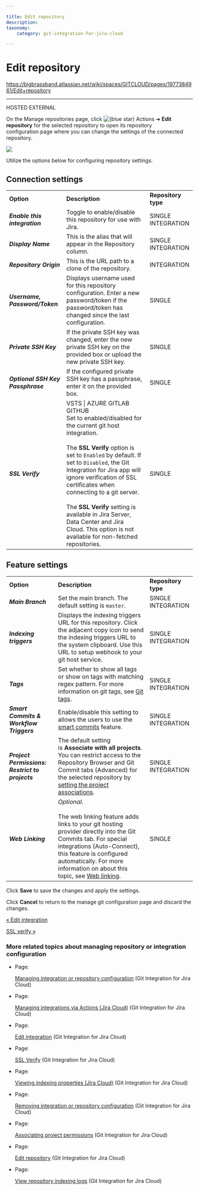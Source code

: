 ```yaml
---

title: Edit repository
description:
taxonomy:
    category: git-integration-for-jira-cloud

---
```


# Edit repository

<https://bigbrassband.atlassian.net/wiki/spaces/GITCLOUD/pages/1977384961/Edit+repository>

* * *

HOSTED EXTERNAL

On the Manage repositories page, click ![(blue star)](/wiki/s/-1639011364/6452/8b4898d3c114827e64ec143b4fa79bb76a6cfa5b/_/images/icons/emoticons/star_blue.png) Actions ➜ **Edit repository** for the selected repository to open its repository configuration page where you can change the settings of the connected repository.

![](https://bigbrassband.atlassian.net/wiki/download/attachments/1977384961/gitcloud-edit-repo-cfg-single-repo.png?version=1&modificationDate=1648989722770&cacheVersion=1&api=v2)

Utilize the options below for configuring repository settings.

## Connection settings

|     |     |     |
| --- | --- | --- |
| **Option** | **Description** | **Repository type** |
| _**Enable this integration**_ | Toggle to enable/disable this repository for use with Jira. | SINGLE  <br>INTEGRATION |
| _**Display Name**_ | This is the alias that will appear in the Repository column. | SINGLE  <br>INTEGRATION |
| _**Repository Origin**_ | This is the URL path to a clone of the repository. | INTEGRATION |
| _**Username, Password/Token**_ | Displays username used for this repository configuration. Enter a new password/token if the password/token has changed since the last configuration. | SINGLE |
| _**Private SSH Key**_ | If the private SSH key was changed, enter the new private SSH key on the provided box or upload the new private SSH key. | SINGLE |
| _**Optional SSH Key Passphrase**_ | If the configured private SSH key has a passphrase, enter it on the provided box. | SINGLE |
| _**SSL Verify**_ | VSTS \| AZURE GITLAB GITHUB  <br>Set to enabled/disabled for the current git host integration.<br><br>The **SSL Verify** option is set to `Enabled` by default. If set to `Disabled`, the Git Integration for Jira app will ignore verification of SSL certificates when connecting to a git server.<br><br>The **SSL Verify** setting is available in Jira Server, Data Center and Jira Cloud. This option is not available for non-fetched repositories. | SINGLE |

## Feature settings

|     |     |     |
| --- | --- | --- |
| **Option** | **Description** | **Repository type** |
| _**Main Branch**_ | Set the main branch. The default setting is `master`. | SINGLE  <br>INTEGRATION |
| _**Indexing triggers**_ | Displays the indexing triggers URL for this repository. Click the adjacent copy icon to send the indexing triggers URL to the system clipboard. Use this URL to setup webhook to your git host service. | SINGLE  <br>INTEGRATION |
| _**Tags**_ | Set whether to show all tags or show on tags with matching regex pattern. For more information on git tags, see [Git tags](/wiki/spaces/GITCLOUD/pages/1923025983/Git+tags). | SINGLE  <br>INTEGRATION |
| _**Smart Commits & Workflow Triggers**_ | Enable/disable this setting to allows the users to use the [smart commits](/wiki/spaces/GITCLOUD/pages/1923025332/Smart+commits) feature. | SINGLE  <br>INTEGRATION |
| _**Project Permissions: Restrict to projects**_ | The default setting is **Associate with all projects**. You can restrict access to the Repository Browser and Git Commit tabs (Advanced) for the selected repository by [setting the project associations](/wiki/spaces/GITCLOUD/pages/1923024786/Associating+project+permissions). | SINGLE  <br>INTEGRATION |
| _**Web Linking**_ | _Optional._<br><br>The web linking feature adds links to your git hosting provider directly into the Git Commits tab. For special integrations (Auto-Connect), this feature is configured automatically. For more information on about this topic, see [Web linking](/wiki/spaces/GITCLOUD/pages/1923025184/Web+linking). | SINGLE |

Click **Save** to save the changes and apply the settings.

Click **Cancel** to return to the manage git configuration page and discard the changes.

[« Edit integration](/wiki/spaces/GITCLOUD/pages/1923024559/Edit+integration)

[SSL verify »](/wiki/spaces/GITCLOUD/pages/1923024654/SSL+Verify)

### More related topics about managing repository or integration configuration

*   Page:
    
    [Managing integration or repository configuration](/wiki/spaces/GITCLOUD/pages/1923024455/Managing+integration+or+repository+configuration) (Git Integration for Jira Cloud)
    
*   Page:
    
    [Managing integrations via Actions (Jira Cloud)](/wiki/spaces/GITCLOUD/pages/1923024517) (Git Integration for Jira Cloud)
    
*   Page:
    
    [Edit integration](/wiki/spaces/GITCLOUD/pages/1923024559/Edit+integration) (Git Integration for Jira Cloud)
    
*   Page:
    
    [SSL Verify](/wiki/spaces/GITCLOUD/pages/1923024654/SSL+Verify) (Git Integration for Jira Cloud)
    
*   Page:
    
    [Viewing indexing properties (Jira Cloud)](/wiki/spaces/GITCLOUD/pages/1923024741) (Git Integration for Jira Cloud)
    
*   Page:
    
    [Removing integration or repository configuration](/wiki/spaces/GITCLOUD/pages/1923024762/Removing+integration+or+repository+configuration) (Git Integration for Jira Cloud)
    
*   Page:
    
    [Associating project permissions](/wiki/spaces/GITCLOUD/pages/1923024786/Associating+project+permissions) (Git Integration for Jira Cloud)
    
*   Page:
    
    [Edit repository](/wiki/spaces/GITCLOUD/pages/1977384961/Edit+repository) (Git Integration for Jira Cloud)
    
*   Page:
    
    [View repository indexing logs](/wiki/spaces/GITCLOUD/pages/2013626625/View+repository+indexing+logs) (Git Integration for Jira Cloud)
